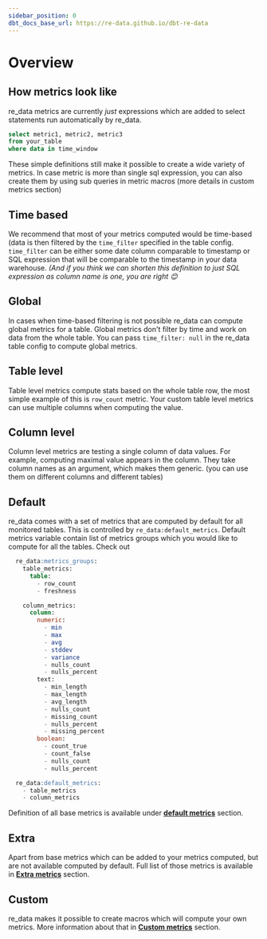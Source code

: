 ```yaml
---
sidebar_position: 0
dbt_docs_base_url: https://re-data.github.io/dbt-re-data
---
```


# Overview

## How metrics look like

re_data metrics are currently _just_ expressions which
are added to select statements run automatically by re_data.

```sql title="re_data query"
select metric1, metric2, metric3
from your_table
where data in time_window
```

These simple definitions still make it possible to create a wide variety of metrics.
In case metric is more than single sql expression, you can also create them by using sub queries in metric macros (more details in custom metrics section)

## Time based

We recommend that most of your metrics computed would be time-based (data is then filtered by the `time_filter` specified in the table config.
`time_filter` can be either some date column comparable to timestamp or SQL expression that will be comparable to the timestamp in your data warehouse. _(And if you think we can shorten this definition to just SQL expression as column name is one, you are right 😊_

## Global

In cases when time-based filtering is not possible re_data can compute global metrics for a table. Global metrics don't filter by time and work on data from the whole table. You can pass `time_filter: null` in the re_data table config to compute global metrics.

## Table level

Table level metrics compute stats based on the whole table row, the most simple example of this is `row_count` metric. Your custom table level metrics can use multiple columns when computing the value.

## Column level

Column level metrics are testing a single column of data values. For example, computing maximal value appears in the column. They take column names as an argument, which makes them generic. (you can use them on different columns and different tables)

## Default

re_data comes with a set of metrics that are computed by default for all monitored tables. This is controlled by `re_data:default_metrics`. Default metrics variable contain list of metrics groups which you would like to compute for all the tables. Check out

```sql title="re_data:default_metrics:"
  re_data:metrics_groups:
    table_metrics:
      table:
        - row_count
        - freshness

    column_metrics:
      column:
        numeric:
          - min
          - max
          - avg
          - stddev
          - variance
          - nulls_count
          - nulls_percent
        text:
          - min_length
          - max_length
          - avg_length
          - nulls_count
          - missing_count
          - nulls_percent
          - missing_percent
        boolean:
          - count_true
          - count_false
          - nulls_count
          - nulls_percent

  re_data:default_metrics:
    - table_metrics
    - column_metrics

```

Definition of all base metrics is available under **[default metrics](/docs/re_data/reference/metrics/base_metrics)** section.

## Extra

Apart from base metrics which can be added to your metrics computed, but are not available computed by default. Full list of those metrics is available in **[Extra metrics](/docs/re_data/reference/metrics/extra_metrics)** section.

## Custom

re_data makes it possible to create macros which will compute your own metrics. More information about that in **[Custom metrics](/docs/re_data/reference/metrics/your_own_metric)** section.
